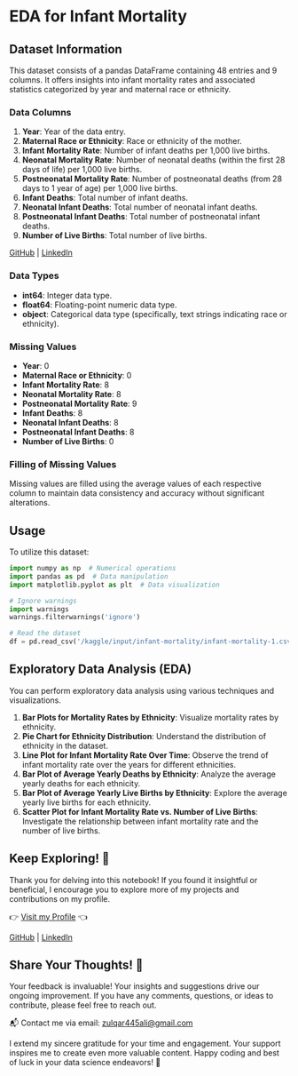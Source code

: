 # EDA for Infant Mortality 

## Dataset Information
This dataset consists of a pandas DataFrame containing 48 entries and 9 columns. It offers insights into infant mortality rates and associated statistics categorized by year and maternal race or ethnicity.

### Data Columns
1. **Year**: Year of the data entry.
2. **Maternal Race or Ethnicity**: Race or ethnicity of the mother.
3. **Infant Mortality Rate**: Number of infant deaths per 1,000 live births.
4. **Neonatal Mortality Rate**: Number of neonatal deaths (within the first 28 days of life) per 1,000 live births.
5. **Postneonatal Mortality Rate**: Number of postneonatal deaths (from 28 days to 1 year of age) per 1,000 live births.
6. **Infant Deaths**: Total number of infant deaths.
7. **Neonatal Infant Deaths**: Total number of neonatal infant deaths.
8. **Postneonatal Infant Deaths**: Total number of postneonatal infant deaths.
9. **Number of Live Births**: Total number of live births.

    
[GitHub]( https://github.com/zulqarnainalipk) |
[LinkedIn]( https://www.linkedin.com/in/zulqarnainalipk/)
### Data Types
- **int64**: Integer data type.
- **float64**: Floating-point numeric data type.
- **object**: Categorical data type (specifically, text strings indicating race or ethnicity).

### Missing Values
- **Year**: 0
- **Maternal Race or Ethnicity**: 0
- **Infant Mortality Rate**: 8
- **Neonatal Mortality Rate**: 8
- **Postneonatal Mortality Rate**: 9
- **Infant Deaths**: 8
- **Neonatal Infant Deaths**: 8
- **Postneonatal Infant Deaths**: 8
- **Number of Live Births**: 0

### Filling of Missing Values
Missing values are filled using the average values of each respective column to maintain data consistency and accuracy without significant alterations.

## Usage
To utilize this dataset:

```python
import numpy as np  # Numerical operations
import pandas as pd  # Data manipulation
import matplotlib.pyplot as plt  # Data visualization

# Ignore warnings
import warnings
warnings.filterwarnings('ignore')

# Read the dataset
df = pd.read_csv('/kaggle/input/infant-mortality/infant-mortality-1.csv')
```

## Exploratory Data Analysis (EDA)
You can perform exploratory data analysis using various techniques and visualizations.

1. **Bar Plots for Mortality Rates by Ethnicity**: Visualize mortality rates by ethnicity.
2. **Pie Chart for Ethnicity Distribution**: Understand the distribution of ethnicity in the dataset.
3. **Line Plot for Infant Mortality Rate Over Time**: Observe the trend of infant mortality rate over the years for different ethnicities.
4. **Bar Plot of Average Yearly Deaths by Ethnicity**: Analyze the average yearly deaths for each ethnicity.
5. **Bar Plot of Average Yearly Live Births by Ethnicity**: Explore the average yearly live births for each ethnicity.
6. **Scatter Plot for Infant Mortality Rate vs. Number of Live Births**: Investigate the relationship between infant mortality rate and the number of live births.

## Keep Exploring! 👀

Thank you for delving into this notebook! If you found it insightful or beneficial, I encourage you to explore more of my projects and contributions on my profile.

👉 [Visit my Profile](https://www.kaggle.com/zulqarnainalipk) 👈

[GitHub]( https://github.com/zulqarnainalipk) |
[LinkedIn]( https://www.linkedin.com/in/zulqarnainalipk/)

## Share Your Thoughts! 🙏

Your feedback is invaluable! Your insights and suggestions drive our ongoing improvement. If you have any comments, questions, or ideas to contribute, please feel free to reach out.

📬 Contact me via email: [zulqar445ali@gmail.com](mailto:zulqar445ali@gmail.com)

I extend my sincere gratitude for your time and engagement. Your support inspires me to create even more valuable content.
Happy coding and best of luck in your data science endeavors! 🚀

